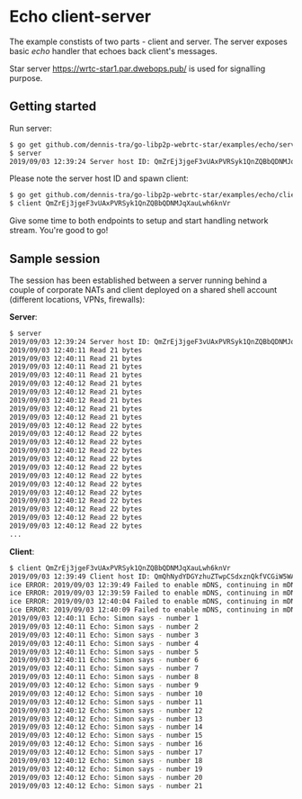 # Echo client-server

The example constists of two parts - client and server. The server exposes basic *echo* handler that echoes back client's messages.

Star server https://wrtc-star1.par.dwebops.pub/ is used for signalling purpose.

## Getting started

Run server:

```bash
$ go get github.com/dennis-tra/go-libp2p-webrtc-star/examples/echo/server
$ server
2019/09/03 12:39:24 Server host ID: QmZrEj3jgeF3vUAxPVRSyk1QnZQBbQDNMJqXauLwh6knVr
```

Please note the server host ID and spawn client:
```bash
$ go get github.com/dennis-tra/go-libp2p-webrtc-star/examples/echo/client
$ client QmZrEj3jgeF3vUAxPVRSyk1QnZQBbQDNMJqXauLwh6knVr
```

Give some time to both endpoints to setup and start handling network stream. You're good to go!

## Sample session

The session has been established between a server running behind a couple of corporate NATs and client deployed on a shared shell account (different locations, VPNs, firewalls):

**Server**:

```bash
$ server
2019/09/03 12:39:24 Server host ID: QmZrEj3jgeF3vUAxPVRSyk1QnZQBbQDNMJqXauLwh6knVr
2019/09/03 12:40:11 Read 21 bytes
2019/09/03 12:40:11 Read 21 bytes
2019/09/03 12:40:11 Read 21 bytes
2019/09/03 12:40:11 Read 21 bytes
2019/09/03 12:40:12 Read 21 bytes
2019/09/03 12:40:12 Read 21 bytes
2019/09/03 12:40:12 Read 21 bytes
2019/09/03 12:40:12 Read 21 bytes
2019/09/03 12:40:12 Read 21 bytes
2019/09/03 12:40:12 Read 22 bytes
2019/09/03 12:40:12 Read 22 bytes
2019/09/03 12:40:12 Read 22 bytes
2019/09/03 12:40:12 Read 22 bytes
2019/09/03 12:40:12 Read 22 bytes
2019/09/03 12:40:12 Read 22 bytes
2019/09/03 12:40:12 Read 22 bytes
2019/09/03 12:40:12 Read 22 bytes
2019/09/03 12:40:12 Read 22 bytes
2019/09/03 12:40:12 Read 22 bytes
2019/09/03 12:40:12 Read 22 bytes
2019/09/03 12:40:12 Read 22 bytes
2019/09/03 12:40:12 Read 22 bytes
...
```

**Client**:

```bash
$ client QmZrEj3jgeF3vUAxPVRSyk1QnZQBbQDNMJqXauLwh6knVr
2019/09/03 12:39:49 Client host ID: QmQhNydYDGYzhuZTwpCSdxznQkfVCGiW5WA6etUUVRXn2w
ice ERROR: 2019/09/03 12:39:49 Failed to enable mDNS, continuing in mDNS disabled mode: (listen udp4 224.0.0.0:5353: bind: operation not permitted)
ice ERROR: 2019/09/03 12:39:59 Failed to enable mDNS, continuing in mDNS disabled mode: (listen udp4 224.0.0.0:5353: bind: operation not permitted)
ice ERROR: 2019/09/03 12:40:04 Failed to enable mDNS, continuing in mDNS disabled mode: (listen udp4 224.0.0.0:5353: bind: operation not permitted)
ice ERROR: 2019/09/03 12:40:09 Failed to enable mDNS, continuing in mDNS disabled mode: (listen udp4 224.0.0.0:5353: bind: operation not permitted)
2019/09/03 12:40:11 Echo: Simon says - number 1
2019/09/03 12:40:11 Echo: Simon says - number 2
2019/09/03 12:40:11 Echo: Simon says - number 3
2019/09/03 12:40:11 Echo: Simon says - number 4
2019/09/03 12:40:11 Echo: Simon says - number 5
2019/09/03 12:40:11 Echo: Simon says - number 6
2019/09/03 12:40:11 Echo: Simon says - number 7
2019/09/03 12:40:11 Echo: Simon says - number 8
2019/09/03 12:40:12 Echo: Simon says - number 9
2019/09/03 12:40:12 Echo: Simon says - number 10
2019/09/03 12:40:12 Echo: Simon says - number 11
2019/09/03 12:40:12 Echo: Simon says - number 12
2019/09/03 12:40:12 Echo: Simon says - number 13
2019/09/03 12:40:12 Echo: Simon says - number 14
2019/09/03 12:40:12 Echo: Simon says - number 15
2019/09/03 12:40:12 Echo: Simon says - number 16
2019/09/03 12:40:12 Echo: Simon says - number 17
2019/09/03 12:40:12 Echo: Simon says - number 18
2019/09/03 12:40:12 Echo: Simon says - number 19
2019/09/03 12:40:12 Echo: Simon says - number 20
2019/09/03 12:40:12 Echo: Simon says - number 21
```
